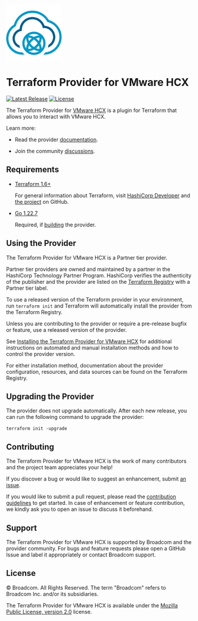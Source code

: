 <!--
© Broadcom. All Rights Reserved.
The term "Broadcom" refers to Broadcom Inc. and/or its subsidiaries.
SPDX-License-Identifier: MPL-2.0
-->

<!-- markdownlint-disable first-line-h1 no-inline-html -->

<img src="docs/images/icon-color.svg" alt="VMware HCX" width="150">

# Terraform Provider for VMware HCX

[![Latest Release](https://img.shields.io/github/v/tag/vmware/terraform-provider-hcx?label=latest%20release&style=for-the-badge)](https://github.com/vmware/terraform-provider-hcx/releases/latest) [![License](https://img.shields.io/github/license/vmware/terraform-provider-hcx.svg?style=for-the-badge)](LICENSE)

The Terraform Provider for [VMware HCX][product-documentation] is a plugin for Terraform that allows you to interact with VMware HCX.

Learn more:

* Read the provider [documentation][provider-documentation].

* Join the community [discussions][provider-discussions].

## Requirements

* [Terraform 1.6+][terraform-install]

    For general information about Terraform, visit [HashiCorp Developer][terraform-install] and [the project][terraform-github] on GitHub.

* [Go 1.22.7][golang-install]

    Required, if [building][provider-build] the provider.

## Using the Provider

The Terraform Provider for VMware HCX is a Partner tier provider.

Partner tier providers are owned and maintained by a partner in the HashiCorp Technology Partner Program. HashiCorp verifies the authenticity of the publisher and the provider are listed on the [Terraform Registry][terraform-registry] with a Partner tier label.

To use a released version of the Terraform provider in your environment, run `terraform init` and Terraform will automatically install the provider from the Terraform Registry.

Unless you are contributing to the provider or require a pre-release bugfix or feature, use a
released version of the provider.

See [Installing the Terraform Provider for VMware HCX][provider-install] for additional instructions on automated and manual installation methods and how to control the provider version.

For either installation method, documentation about the provider configuration, resources, and data sources can be found on the Terraform Registry.

## Upgrading the Provider

The provider does not upgrade automatically. After each new release, you can run the following command to upgrade the provider:

```shell
terraform init -upgrade
```

## Contributing

The Terraform Provider for VMware HCX is the work of many contributors and the project team appreciates your help!

If you discover a bug or would like to suggest an enhancement, submit [an issue][provider-issues].

If you would like to submit a pull request, please read the [contribution guidelines][provider-contributing] to get started. In case of enhancement or feature contribution, we kindly ask you to open an issue to discuss it beforehand.

## Support

The Terraform Provider for VMware HCX is supported by Broadcom and the provider community. For bugs and feature requests please open a GitHub Issue and label it appropriately or contact Broadcom support.

## License

© Broadcom. All Rights Reserved.
The term "Broadcom" refers to Broadcom Inc. and/or its subsidiaries.

The Terraform Provider for VMware HCX is available under the [Mozilla Public License, version 2.0][provider-license] license.

[golang-install]: https://golang.org/doc/install
[product-documentation]: https://docs.vmware.com/en/VMware-Cloud-on-AWS/index.html
[provider-contributing]: CONTRIBUTING.md
[provider-discussions]: https://github.com/vmware/terraform-provider-hcx/discussions
[provider-documentation]: https://registry.terraform.io/providers/vmware/hcx/latest/docs
[provider-build]: docs/build.md
[provider-install]: docs/install.md
[provider-issues]: https://github.com/vmware/terraform-provider-hcx/issues/new/choose
[provider-license]: LICENSE
[terraform-github]: https://github.com/hashicorp/terraform
[terraform-install]: https://developer.hashicorp.com/terraform/install
[terraform-registry]: https://registry.terraform.io

